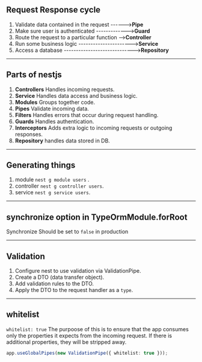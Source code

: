 ## Request Response cycle

1.  Validate data contained in the request ------>**Pipe**
2.  Make sure user is authenticated ------------->**Guard**
3.  Route the request to a particular function -->**Controller**
4.  Run some business logic ---------------------->**Service**
5.  Access a database ----------------------------->**Repository**

---

## Parts of nestjs

1. **Controllers** Handles incoming requests.
2. **Service** Handles data access and business logic.
3. **Modules** Groups together code.
4. **Pipes** Validate incoming data.
5. **Filters** Handles errors that occur during request handling.
6. **Guards** Handles authentication.
7. **Interceptors** Adds extra logic to incoming requests or outgoing responses.
8. **Repository** handles data stored in DB.

---

## Generating things

1. module `nest g module users` .
2. controller `nest g controller users`.
3. service `nest g service users`.

---

## synchronize option in TypeOrmModule.forRoot

Synchronize Should be set to `false` in production

---

## Validation

1. Configure nest to use validation via ValidationPipe.
2. Create a DTO (data transfer object).
3. Add validation rules to the DTO.
4. Apply the DTO to the request handler as a `type`.

---

## whitelist

`whitelist: true` The purpoose of this is to ensure that the app consumes only the properties it expects from the incoming request. If there is additional properties, they will be stripped away.

```ts
app.useGlobalPipes(new ValidationPipe({ whitelist: true }));
```
